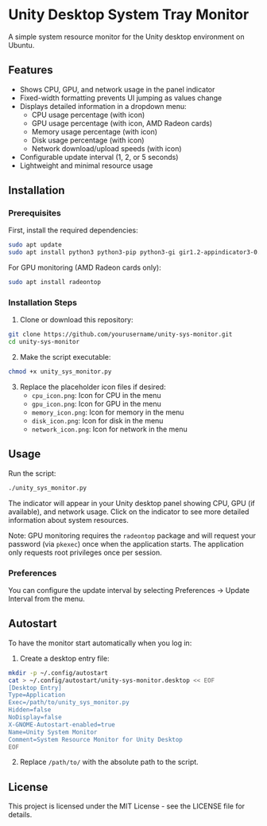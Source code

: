 # Unity Desktop System Tray Monitor

A simple system resource monitor for the Unity desktop environment on Ubuntu.

## Features

- Shows CPU, GPU, and network usage in the panel indicator
- Fixed-width formatting prevents UI jumping as values change
- Displays detailed information in a dropdown menu:
  - CPU usage percentage (with icon)
  - GPU usage percentage (with icon, AMD Radeon cards)
  - Memory usage percentage (with icon)
  - Disk usage percentage (with icon)
  - Network download/upload speeds (with icon)
- Configurable update interval (1, 2, or 5 seconds)
- Lightweight and minimal resource usage

## Installation

### Prerequisites

First, install the required dependencies:

```bash
sudo apt update
sudo apt install python3 python3-pip python3-gi gir1.2-appindicator3-0.1 python3-psutil
```

For GPU monitoring (AMD Radeon cards only):

```bash
sudo apt install radeontop
```

### Installation Steps

1. Clone or download this repository:

```bash
git clone https://github.com/yourusername/unity-sys-monitor.git
cd unity-sys-monitor
```

2. Make the script executable:

```bash
chmod +x unity_sys_monitor.py
```

3. Replace the placeholder icon files if desired:
   - `cpu_icon.png`: Icon for CPU in the menu
   - `gpu_icon.png`: Icon for GPU in the menu
   - `memory_icon.png`: Icon for memory in the menu
   - `disk_icon.png`: Icon for disk in the menu
   - `network_icon.png`: Icon for network in the menu

## Usage

Run the script:

```bash
./unity_sys_monitor.py
```

The indicator will appear in your Unity desktop panel showing CPU, GPU (if available), and network usage.
Click on the indicator to see more detailed information about system resources.

Note: GPU monitoring requires the `radeontop` package and will request your password (via `pkexec`) once when the application starts. The application only requests root privileges once per session.

### Preferences

You can configure the update interval by selecting Preferences → Update Interval from the menu.

## Autostart

To have the monitor start automatically when you log in:

1. Create a desktop entry file:

```bash
mkdir -p ~/.config/autostart
cat > ~/.config/autostart/unity-sys-monitor.desktop << EOF
[Desktop Entry]
Type=Application
Exec=/path/to/unity_sys_monitor.py
Hidden=false
NoDisplay=false
X-GNOME-Autostart-enabled=true
Name=Unity System Monitor
Comment=System Resource Monitor for Unity Desktop
EOF
```

2. Replace `/path/to/` with the absolute path to the script.

## License

This project is licensed under the MIT License - see the LICENSE file for details. 
